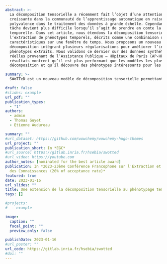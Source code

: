 ```yaml
---
abstract: >-
  La décomposition tensorielle a récemment fait l’objet d’une attention
  croissante dans la communauté de l’apprentissage automatique en raison de sa
  polyvalence dans le traitement des données à grande échelle. Cependant, cette
  tâche devient plus difficile lorsqu’il s’agit de prendre en comte la dimension
  temporelle. Dans cet article, nous étendons la décomposition tensorielle à 
  l’extraction de phénotypes temporels, décrits comme une combinaison de 
  caractéristiques sur une fenêtre de temps. Nous proposons un nouveau modèle de 
  décomposition intégrant plusieurs régularisations pour améliorer l’interprétabilité des
  phénotypes extraits. Nous validons ce dernier sur des données synthétiques et
  réelles provenant de l’Assistance Publique – Hôpitaux de Paris (AP-HP). Les
  résultats montrent qu’il est plus performant que les modèles les plus récents de
  décomposition et qu’il découvre des phénotypes intéressants pour les cliniciens.

summary: >-
  SWoTTeD est un nouveau modèle de décomposition tensorielle permettant l'extraction de motifs temporels.

draft: false
#slides: example
url_pdf: ""
publication_types:
  - "1"
authors:
  - admin
  - Thomas Guyet
  - Etienne Audureau

summary: ""
#url_dataset: https://github.com/wowchemy/wowchemy-hugo-themes
url_project: ""
publication_short: In *EGC*
#url_source: https://gitlab.inria.fr/hsebia/swotted
#url_video: https://youtube.com
author_notes: [nominated for the best article award]
publication: In *2023-23ème Conférence Francophone sur l'Extraction et Gestion
  des Connaissances (20% of acceptance rate)*
featured: true
date: 2023-01-16  
url_slides: ""
title: Une extension de la décomposition tensorielle au phénotypage temporel
tags: []

#projects:
#  - example

image:
  caption: ""
  focal_point: ""
  preview_only: false

publishDate: 2023-01-16
#url_poster: ""
url_code: https://gitlab.inria.fr/hsebia/swotted
#doi: ""
---
```


